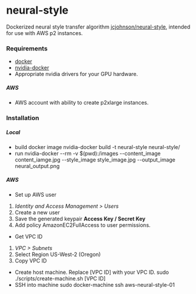 # neural-style

Dockerized neural style transfer algorithm [jcjohnson/neural-style](https://github.com/jcjohnson/neural-style), intended for use with AWS p2 instances.

### Requirements
* [docker](https://www.docker.com/)
* [nvidia-docker](https://github.com/NVIDIA/nvidia-docker)
* Appropriate nvidia drivers for your GPU hardware.

##### AWS
* AWS account with ability to create p2xlarge instances.

### Installation
##### Local
* build docker image
	nvidia-docker build -t neural-style neural-style/
* run
	nvidia-docker --rm -v $(pwd):/images --content_image content_iamge.jpg --style_image style_image.jpg --output_image neural_output.png

##### AWS
* Set up AWS user
1. <i>Identity and Access Management > Users </i>
2. Create a new user
3. Save the generated keypair <b> Access Key / Secret Key </b>
4. Add policy AmazonEC2FullAccess to user permissions.

* Get VPC ID
1. <i> VPC > Subnets </i>
2. Select Region US-West-2 (Oregon) 
3. Copy VPC ID

* Create host machine. Replace [VPC ID] with your VPC ID.
	sudo ./scripts/create-machine.sh [VPC ID]
* SSH into machine
	sudo docker-machine ssh aws-neural-style-01


